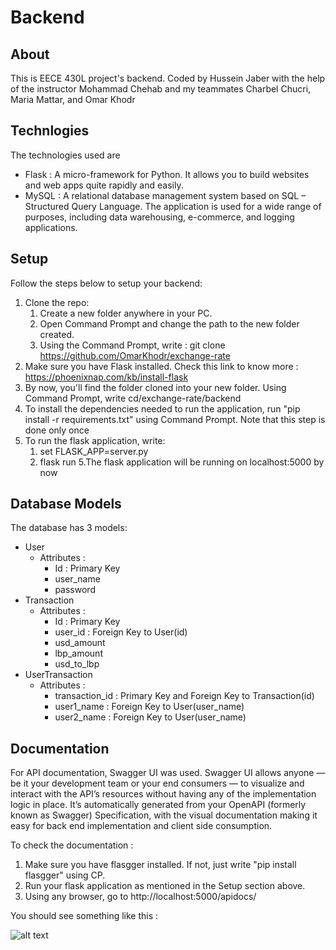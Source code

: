 # Backend

## About
This is EECE 430L project's backend. Coded by Hussein Jaber with the help of the instructor Mohammad Chehab and my teammates Charbel Chucri,
Maria Mattar, and Omar Khodr

## Technlogies
The technologies used are
* Flask : A micro-framework for Python. It allows you to build websites and web apps quite rapidly and easily.
* MySQL : A relational database management system based on SQL – Structured Query Language. The application is used for a wide range of purposes, including data warehousing, e-commerce, and logging applications.

## Setup
Follow the steps below to setup your backend:
1. Clone the repo:
    1. Create a new folder anywhere in your PC.
    2. Open Command Prompt and change the path to the new folder created.
    3. Using the Command Prompt, write : git clone https://github.com/OmarKhodr/exchange-rate
2. Make sure you have Flask installed. Check this link to know more : https://phoenixnap.com/kb/install-flask
3. By now, you'll find the folder cloned into your new folder. Using Command Prompt, write cd/exchange-rate/backend
4. To install the dependencies needed to run the application, run "pip install -r requirements.txt" using Command Prompt. Note that this step is done only once
4. To run the flask application, write:
    1. set FLASK_APP=server.py
    2. flask run
5.The flask application will be running on localhost:5000 by now

## Database Models
The database has 3 models:
* User
    * Attributes :
        * Id : Primary Key
        * user_name
        * password
* Transaction
    * Attributes :
        * Id : Primary Key
        * user_id : Foreign Key to User(id)
        * usd_amount
        * lbp_amount
        * usd_to_lbp
* UserTransaction
    * Attributes :
        * transaction_id : Primary Key and Foreign Key to Transaction(id)
        * user1_name : Foreign Key to User(user_name)
        * user2_name : Foreign Key to User(user_name)

## Documentation
For API documentation, Swagger UI was used. Swagger UI allows anyone — be it your development team or your end consumers — to visualize and interact with the API’s resources without having any of the implementation logic in place. It’s automatically generated from your OpenAPI (formerly known as Swagger) Specification, with the visual documentation making it easy for back end implementation and client side consumption.

To check the documentation :
1. Make sure you have flasgger installed. If not, just write "pip install flasgger" using CP.
2. Run your flask application as mentioned in the Setup section above.
3. Using any browser, go to http://localhost:5000/apidocs/

You should see something like this :

![alt text](https://github.com/OmarKhodr/exchange-rate/blob/main/backend/Documentation.PNG?raw=true)
